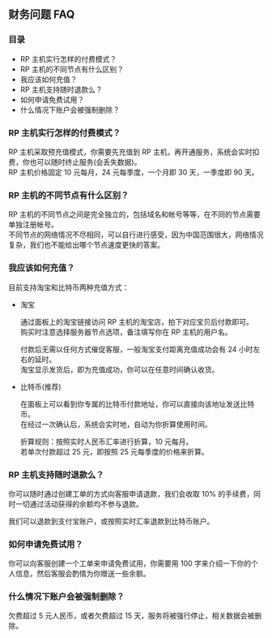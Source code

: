 ## 财务问题 FAQ

### 目录

* RP 主机实行怎样的付费模式？
* RP 主机的不同节点有什么区别？
* 我应该如何充值？
* RP 主机支持随时退款么？
* 如何申请免费试用？
* 什么情况下账户会被强制删除？

### RP 主机实行怎样的付费模式？
RP 主机采取预充值模式，你需要先充值到 RP 主机，再开通服务，系统会实时扣费，你也可以随时终止服务(会丢失数据)。  
RP 主机价格固定 10 元每月，24 元每季度，一个月即 30 天，一季度即 90 天。

### RP 主机的不同节点有什么区别？
RP 主机的不同节点之间是完全独立的，包括域名和帐号等等，在不同的节点需要单独注册帐号。  
不同节点的网络情况不尽相同，可以自行进行感受，因为中国范围很大，网络情况复杂，我们也不能给出哪个节点速度更快的答案。

### 我应该如何充值？
目前支持淘宝和比特币两种充值方式：

* 淘宝

    通过面板上的淘宝链接访问 RP 主机的淘宝店，拍下对应宝贝后付款即可。  
    购买时注意选择服务器节点选项，备注填写你在 RP 主机的用户名。

    付款后无需以任何方式催促客服，一般淘宝支付距离充值成功会有 24 小时左右的延时。  
    淘宝显示发货后，即为充值成功，你可以在任意时间确认收货。

* 比特币(推荐)

    在面板上可以看到你专属的比特币付款地址，你可以直接向该地址发送比特币。  
    在经过一次确认后，系统会实时地，自动为你折算使用时间。
    
    折算规则：按照实时人民币汇率进行折算，10 元每月。  
    若单次付款超过 25 元，即按照 25 元每季度的价格来折算。

### RP 主机支持随时退款么？
你可以随时通过创建工单的方式向客服申请退款，我们会收取 10% 的手续费，同时一切通过活动获得的余额均不参与退款。

我们可以退款到支付宝账户，或按照实时汇率退款到比特币账户。

### 如何申请免费试用？
你可以向客服创建一个工单来申请免费试用，你需要用 100 字来介绍一下你的个人信息，然后客服会酌情为你赠送一些余额。

### 什么情况下账户会被强制删除？
欠费超过 5 元人民币，或者欠费超过 15 天，服务将被强行停止，相关数据会被删除。
